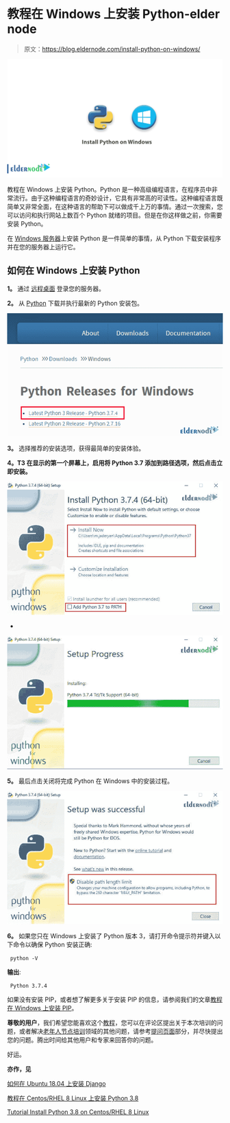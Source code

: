 # 教程在 Windows 上安装 Python-elder node

> 原文：<https://blog.eldernode.com/install-python-on-windows/>

![Tutorial Install Python on Windows](img/5ef34f26cd1800c6fbb7470d87da26fa.png)

教程在 Windows 上安装 Python。Python 是一种高级编程语言，在程序员中非常流行。由于这种编程语言的奇妙设计，它具有非常高的可读性。这种编程语言既简单又非常全面，在这种语言的帮助下可以做成千上万的事情。通过一次搜索，您可以访问和执行网站上数百个 Python 就绪的项目。但是在你这样做之前，你需要安装 Python。

在 [Windows 服务器](https://eldernode.com/windows-vps/)上安装 Python 是一件简单的事情，从 Python 下载安装程序并在您的服务器上运行它。

## 如何在 Windows 上安装 Python

**1。** 通过 [远程桌面](https://eldernode.com/buy-rdp/) 登录您的服务器。

**2。** 从 [Python](https://www.python.org/downloads/windows/) 下载并执行最新的 Python 安装包。

![Installing-Python-on-Windows-1](img/00dddaaf69b9249814f98451222b01cf.png)

**3。** 选择推荐的安装选项，获得最简单的安装体验。

**4。T3 在显示的第一个屏幕上，启用将 Python 3.7 添加到路径选项，然后点击立即安装。**

![Installing-Python-on-Windows-1](img/fa2f2a4b688370c975e549841d5d38d9.png)

*

![Installing-Python-on-Windows](img/c5a186949670d0833c8bae4ae6d3b494.png)

**5。** 最后点击关闭将完成 Python 在 Windows 中的安装过程。

![Installing-Python-on-Windows](img/91de97bc17658542ee5c52b57f7b5e1b.png)

**6。** 如果您只在 Windows 上安装了 Python 版本 3，请打开命令提示符并键入以下命令以确保 Python 安装正确:

```
 python -V 
```

**输出**:

```
 Python 3.7.4 
```

如果没有安装 PIP，或者想了解更多关于安装 PIP 的信息，请参阅我们的文章[教程在 Windows 上安装 PIP](https://eldernode.com/install-pip-on-windows/)。

**尊敬的用户**，我们希望您能喜欢这个[教程](https://eldernode.com/category/tutorial/)，您可以在评论区提出关于本次培训的问题，或者解决[老年人节点培训](https://eldernode.com/blog/)领域的其他问题，请参考[提问页面](https://eldernode.com/ask)部分，并尽快提出您的问题。腾出时间给其他用户和专家来回答你的问题。

好运。

**亦作，见**

[如何在 Ubuntu 18.04 上安装 Django](https://eldernode.com/install-django-ubuntu-18/)

[教程在 Centos/RHEL 8 Linux 上安装 Python 3.8](https://eldernode.com/install-python-3-8-on-centos/)

[Tutorial Install Python 3.8 on Centos/RHEL 8 Linux](https://eldernode.com/install-python-3-8-on-centos/)
